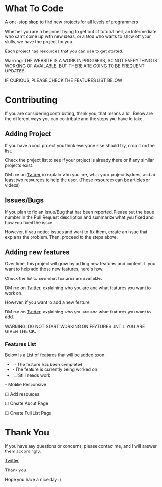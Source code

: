 # What To Code

A one-stop shop to find new projects for all levels of programmers

Whether you are a beginner trying to get out of tutorial hell, an Intermediate who can't come up with new ideas, or a God who wants to show off your skills, we have the project for you. 

Each project has resources that you can use to get started. 

Warning: THE WEBSITE IS A WORK IN PROGRESS, SO NOT EVERYTHING IS WORKING OR AVAILABLE, BUT THERE ARE GOING TO BE FREQUENT UPDATES.

IF CURIOUS, PLEASE CHECK THE FEATURES LIST BELOW 

# Contributing
If you are considering contributing, thank you; that means a lot. Below are the different ways you can contribute and the steps you have to take. 


## Adding Project
If you have a cool project you think everyone else should try, drop it on the list. 

Check the project list to see if your project is already there or if any similar projects exist.

DM me on [Twitter](https://twitter.com/Ja3Tech) to explain who you are, what your project is/does, and at least two resources to help the user. (These resources can be articles or videos)

## Issues/Bugs
If you plan to fix an Issue/Bug that has been reported. Please put the issue number in the Pull Request description and summarize what you fixed and how you fixed the issue.

However, if you notice issues and want to fix them, create an issue that explains the problem. Then, proceed to the steps above. 

## Adding new features 
Over time, this project will grow by adding new features and content. If you want to help add those new features, here's how. 

Check the list to see what features are available.

DM me on [Twitter](https://twitter.com/Ja3Tech), explaining who you are and what features you want to work on. 

However, if you want to add a new feature 

DM me on [Twitter](https://twitter.com/Ja3Tech), explaining who you are and what features you want to add.

WARNING: DO NOT START WORKING ON FEATURES UNTIL YOU ARE GIVEN THE OK. 

### Features List 
Below is a List of features that will be added soon. 

- &check; The feature has been completed
- *-* The feature is currently being worked on  
- &#9744; Still needs work 

*-* Moblie Responsive 

&#9744; Add resources

&#9744; Create About Page

&#9744; Create Full List Page 

# Thank You 
If you have any questions or concerns, please contact me, and I will answer them accordingly.

[Twitter](https://twitter.com/Ja3Tech)

Thank you 

Hope you have a nice day :)



